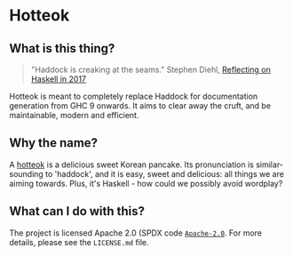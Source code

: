 # Hotteok

## What is this thing?

> "Haddock is creaking at the seams." 
> Stephen Diehl, [Reflecting on Haskell in
> 2017](https://www.stephendiehl.com/posts/haskell_2018.html)

Hotteok is meant to completely replace Haddock for documentation generation from
GHC 9 onwards. It aims to clear away the cruft, and be maintainable, modern and
efficient.

## Why the name?

A [hotteok](https://en.wikipedia.org/wiki/Hotteok) is a delicious sweet Korean
pancake. Its pronunciation is similar-sounding to 'haddock', and it is easy,
sweet and delicious: all things we are aiming towards. Plus, it's Haskell - how
could we possibly avoid wordplay?

## What can I do with this?

The project is licensed Apache 2.0 (SPDX code
[`Apache-2.0`](https://spdx.org/licenses/Apache-2.0.html). For more details,
please see the `LICENSE.md` file.
